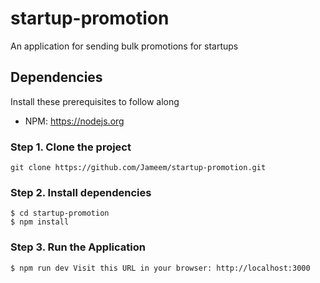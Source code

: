 # startup-promotion
An application for sending bulk promotions for startups

## Dependencies

Install these prerequisites to follow along

- NPM: https://nodejs.org

### Step 1. Clone the project

```
git clone https://github.com/Jameem/startup-promotion.git
```
### Step 2. Install dependencies

```
$ cd startup-promotion
$ npm install
```
### Step 3. Run the Application
```
$ npm run dev Visit this URL in your browser: http://localhost:3000
```
